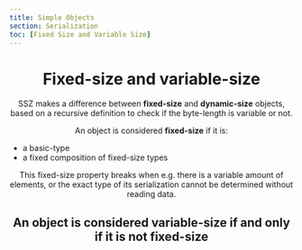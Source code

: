 ```yaml
---
title: Simple Objects
section: Serialization
toc: [Fixed Size and Variable Size]
---
```


<div align='center'>
<div id='Fixed%20Size%20and%20Variable%20Size'>

# Fixed-size and variable-size

SSZ makes a difference between **fixed-size** and **dynamic-size** objects, based on a recursive definition to check if the byte-length is variable or not.

An object is considered **fixed-size** if it is:

<div align='start'>

- a basic-type
- a fixed composition of fixed-size types

</div>

This fixed-size property breaks when e.g. there is a variable amount of elements,
or the exact type of its serialization cannot be determined without reading data.

## An object is considered **variable-size** if and only if it is not fixed-size
